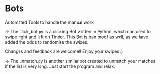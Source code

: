 # Bots
Automated Tools to handle the manual work

-> The click_bot.py is a clicking Bot written in Python, which can used to swipe right and left on Tinder. This Bot is ban proof as well, as we have added the odds to randomize the swipes.

Changes and feedback are welcome!!
Enjoy your swipes :)

-> The unmatch.py is another similar bot created to unmatch your matches if the list is very long. Just start the program and relax.
